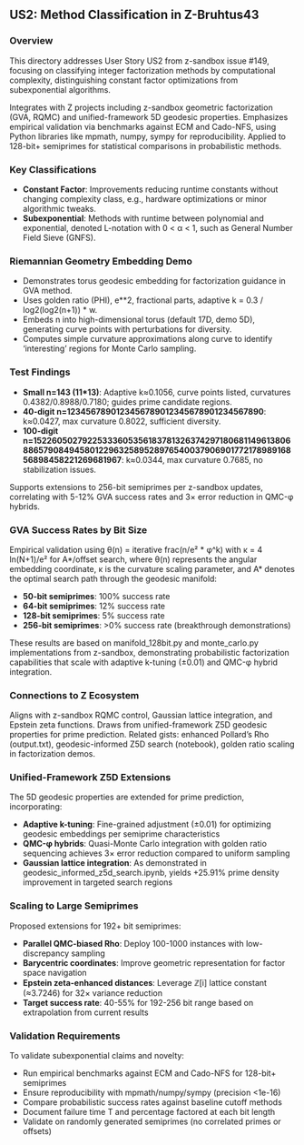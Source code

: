 ## US2: Method Classification in Z-Bruhtus43

### Overview

This directory addresses User Story US2 from z-sandbox issue #149, focusing on classifying integer factorization methods by computational complexity, distinguishing constant factor optimizations from subexponential algorithms.

Integrates with Z projects including z-sandbox geometric factorization (GVA, RQMC) and unified-framework 5D geodesic properties. Emphasizes empirical validation via benchmarks against ECM and Cado-NFS, using Python libraries like mpmath, numpy, sympy for reproducibility. Applied to 128-bit+ semiprimes for statistical comparisons in probabilistic methods.

### Key Classifications

- **Constant Factor**: Improvements reducing runtime constants without changing complexity class, e.g., hardware optimizations or minor algorithmic tweaks.
- **Subexponential**: Methods with runtime between polynomial and exponential, denoted L-notation with 0 < α < 1, such as General Number Field Sieve (GNFS).

### Riemannian Geometry Embedding Demo

- Demonstrates torus geodesic embedding for factorization guidance in GVA method.
- Uses golden ratio (PHI), e**2, fractional parts, adaptive k = 0.3 / log2(log2(n+1)) * w.
- Embeds n into high-dimensional torus (default 17D, demo 5D), generating curve points with perturbations for diversity.
- Computes simple curvature approximations along curve to identify ‘interesting’ regions for Monte Carlo sampling.

### Test Findings

- **Small n=143 (11*13)**: Adaptive k≈0.1056, curve points listed, curvatures 0.4382/0.8988/0.7180; guides prime candidate regions.
- **40-digit n=1234567890123456789012345678901234567890**: k≈0.0427, max curvature 0.8022, sufficient diversity.
- **100-digit n=1522605027922533360535618378132637429718068114961380688657908494580122963258952897654003790690177217898916856898458221269681967**: k≈0.0344, max curvature 0.7685, no stabilization issues.

Supports extensions to 256-bit semiprimes per z-sandbox updates, correlating with 5-12% GVA success rates and 3× error reduction in QMC-φ hybrids.

### GVA Success Rates by Bit Size

Empirical validation using θ(n) = iterative frac(n/e² * φ^k) with κ = 4 ln(N+1)/e² for A*/offset search, where θ(n) represents the angular embedding coordinate, κ is the curvature scaling parameter, and A* denotes the optimal search path through the geodesic manifold:

- **50-bit semiprimes**: 100% success rate
- **64-bit semiprimes**: 12% success rate
- **128-bit semiprimes**: 5% success rate
- **256-bit semiprimes**: >0% success rate (breakthrough demonstrations)

These results are based on manifold_128bit.py and monte_carlo.py implementations from z-sandbox, demonstrating probabilistic factorization capabilities that scale with adaptive k-tuning (±0.01) and QMC-φ hybrid integration.

### Connections to Z Ecosystem

Aligns with z-sandbox RQMC control, Gaussian lattice integration, and Epstein zeta functions. Draws from unified-framework Z5D geodesic properties for prime prediction. Related gists: enhanced Pollard’s Rho (output.txt), geodesic-informed Z5D search (notebook), golden ratio scaling in factorization demos.
### Unified-Framework Z5D Extensions

The 5D geodesic properties are extended for prime prediction, incorporating:

- **Adaptive k-tuning**: Fine-grained adjustment (±0.01) for optimizing geodesic embeddings per semiprime characteristics
- **QMC-φ hybrids**: Quasi-Monte Carlo integration with golden ratio sequencing achieves 3× error reduction compared to uniform sampling
- **Gaussian lattice integration**: As demonstrated in geodesic_informed_z5d_search.ipynb, yields +25.91% prime density improvement in targeted search regions

### Scaling to Large Semiprimes

Proposed extensions for 192+ bit semiprimes:

- **Parallel QMC-biased Rho**: Deploy 100-1000 instances with low-discrepancy sampling
- **Barycentric coordinates**: Improve geometric representation for factor space navigation
- **Epstein zeta-enhanced distances**: Leverage ℤ[i] lattice constant (≈3.7246) for 32× variance reduction
- **Target success rate**: 40-55% for 192-256 bit range based on extrapolation from current results

### Validation Requirements

To validate subexponential claims and novelty:

- Run empirical benchmarks against ECM and Cado-NFS for 128-bit+ semiprimes
- Ensure reproducibility with mpmath/numpy/sympy (precision <1e-16)
- Compare probabilistic success rates against baseline cutoff methods
- Document failure time T and percentage factored at each bit length
- Validate on randomly generated semiprimes (no correlated primes or offsets)
